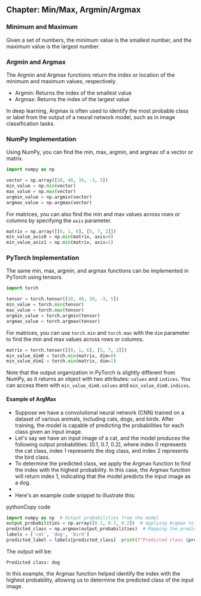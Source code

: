 
## Chapter: Min/Max, Argmin/Argmax

### Minimum and Maximum
Given a set of numbers, the minimum value is the smallest number, and the maximum value is the largest number.

### Argmin and Argmax
The Argmin and Argmax functions return the index or location of the minimum and maximum values, respectively.
- Argmin: Returns the index of the smallest value
- Argmax: Returns the index of the largest value

In deep learning, Argmax is often used to identify the most probable class or label from the output of a neural network model, such as in image classification tasks.

### NumPy Implementation
Using NumPy, you can find the min, max, argmin, and argmax of a vector or matrix.

```python
import numpy as np

vector = np.array([10, 40, 30, -3, 5])
min_value = np.min(vector)
max_value = np.max(vector)
argmin_value = np.argmin(vector)
argmax_value = np.argmax(vector)
```

For matrices, you can also find the min and max values across rows or columns by specifying the `axis` parameter.

```python
matrix = np.array([[0, 1, 6], [5, 7, 2]])
min_value_axis0 = np.min(matrix, axis=0)
min_value_axis1 = np.min(matrix, axis=1)
```

### PyTorch Implementation
The same min, max, argmin, and argmax functions can be implemented in PyTorch using tensors.

```python
import torch

tensor = torch.tensor([10, 40, 30, -3, 5])
min_value = torch.min(tensor)
max_value = torch.max(tensor)
argmin_value = torch.argmin(tensor)
argmax_value = torch.argmax(tensor)
```

For matrices, you can use `torch.min` and `torch.max` with the `dim` parameter to find the min and max values across rows or columns.

```python
matrix = torch.tensor([[0, 1, 6], [5, 7, 2]])
min_value_dim0 = torch.min(matrix, dim=0)
min_value_dim1 = torch.min(matrix, dim=1)
```

Note that the output organization in PyTorch is slightly different from NumPy, as it returns an object with two attributes: `values` and `indices`. You can access them with `min_value_dim0.values` and `min_value_dim0.indices`.

#### **Example of ArgMax**

- Suppose we have a convolutional neural network (CNN) trained on a dataset of various animals, including cats, dogs, and birds. After training, the model is capable of predicting the probabilities for each class given an input image.
- Let's say we have an input image of a cat, and the model produces the following output probabilities: [0.1, 0.7, 0.2], where index 0 represents the cat class, index 1 represents the dog class, and index 2 represents the bird class.
- To determine the predicted class, we apply the Argmax function to find the index with the highest probability. In this case, the Argmax function will return index 1, indicating that the model predicts the input image as a dog.
- 
- Here's an example code snippet to illustrate this:

pythonCopy code

```python
import numpy as np  # Output probabilities from the model 
output_probabilities = np.array([0.1, 0.7, 0.2])  # Applying Argmax to get the predicted class
predicted_class = np.argmax(output_probabilities)  # Mapping the predicted class to its label 
labels = ['cat', 'dog', 'bird'] 
predicted_label = labels[predicted_class]  print(f"Predicted class {predicted_label}")`
```

The output will be:

`Predicted class: dog`

In this example, the Argmax function helped identify the index with the highest probability, allowing us to determine the predicted class of the input image.
